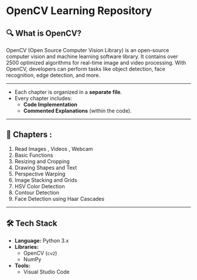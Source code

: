 # OpenCV Learning Repository 

## 🔍 What is OpenCV?

OpenCV (Open Source Computer Vision Library) is an open-source computer vision and machine learning software library. It contains over 2500 optimized algorithms for real-time image and video processing. With OpenCV, developers can perform tasks like object detection, face recognition, edge detection, and more.

---

- Each chapter is organized in a **separate file**.
- Every chapter includes:
  -  **Code Implementation**
  -  **Commented Explanations** (within the code).

---

## 📂 Chapters :

1. Read Images , Videos , Webcam
2. Basic Functions
3. Resizing and Cropping
4. Drawing Shapes and Text
5. Perspective Warping
6. Image Stacking and Grids
7. HSV Color Detection
8. Contour Detection
9. Face Detection using Haar Cascades

---

## 🛠️ Tech Stack

- **Language:** Python 3.x
- **Libraries:** 
  - OpenCV (`cv2`)
  - NumPy
- **Tools:**
  - Visual Studio Code



